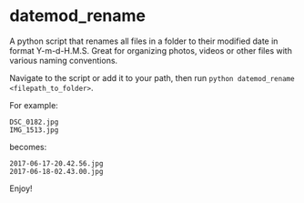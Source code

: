 # datemod_rename
A python script that renames all files in a folder to their modified date in format Y-m-d-H.M.S. Great for organizing photos, videos or other files with various naming conventions.

Navigate to the script or add it to your path, then run `python datemod_rename <filepath_to_folder>`.

For example:

```
DSC_0182.jpg
IMG_1513.jpg
```

becomes:

```
2017-06-17-20.42.56.jpg
2017-06-18-02.43.00.jpg
```

Enjoy!
